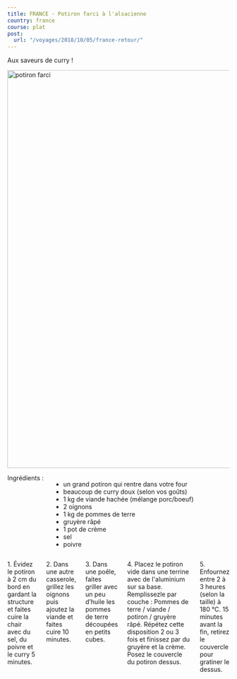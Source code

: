 ```yaml
---
title: FRANCE - Potiron farci à l'alsacienne
country: france
course: plat
post:
  url: "/voyages/2018/10/05/france-retour/"
---
```


<p class="ten columns">
Aux saveurs de curry ! 
</p>
<!--fin extrait-->

<p class="sixteen columns first-photo">
    <a href="https://lh3.googleusercontent.com/0KF1EFSkRaDPoxvsnBLxmpE9E4zgdZMO6jVv8I0KCT9VgOqfW2pKRkxibXLyBsU_k-wMVnE_0hvOWSfPrbHQWWU-22cwOckxT1c--LhzUMdxxFvWF-v3JmEtkPNRu1JOchjEYkyddyO9gP7PYrQi4w1887jvdQe60slKxr11qVjYcwjqxi0XlC3W-MU_sgUdOOv7z264tTYG4qlKrGWjY8ViEDhVUCMijqjcP6vmqBBWYgw__Dm9jgifrYOArUeXotmyC_Enye9UTdu4Wa8PU39JLCMydpPjcut5Vkj30MSbJ_RaFaOWEabALzutd-xSsH6dTXKXUb-tPeOBGjdS_groXPRRAopUlO2XNQD6QmieNvpfNPHwGbCBNimFLx12HOELoBOfxfJ2Zez5_LPQaKptwz0NPWraUucssxg4gMK69AL4nBlAXYwssNdDxgl8iXk30rdwcvWffcNO36Z7JvrGoJ7vWUfGaO_Sdm00QE1Tj3CNj9JLfCvdaI0UzFce2wwpPGvoQhL2etKx3bHsAIKm985mR950UHKy17bsP_KFCE0f2gN0VwYqOErqDqjAt-slIjkx16PBxByOr0NoRJwQqazJYN6bTJ6xIDQvOBz9xSend0P-pDiS1Fcv-BILt0jjwBLSAre5pOoS4-GVyOt7hPF_xzxOU8SiNrf-2vSyGsYdoEHGz2MSRxgKN8z2xvQf9WXQ4xXwfSg9Rnh-RUua">
        <img src="https://lh3.googleusercontent.com/0KF1EFSkRaDPoxvsnBLxmpE9E4zgdZMO6jVv8I0KCT9VgOqfW2pKRkxibXLyBsU_k-wMVnE_0hvOWSfPrbHQWWU-22cwOckxT1c--LhzUMdxxFvWF-v3JmEtkPNRu1JOchjEYkyddyO9gP7PYrQi4w1887jvdQe60slKxr11qVjYcwjqxi0XlC3W-MU_sgUdOOv7z264tTYG4qlKrGWjY8ViEDhVUCMijqjcP6vmqBBWYgw__Dm9jgifrYOArUeXotmyC_Enye9UTdu4Wa8PU39JLCMydpPjcut5Vkj30MSbJ_RaFaOWEabALzutd-xSsH6dTXKXUb-tPeOBGjdS_groXPRRAopUlO2XNQD6QmieNvpfNPHwGbCBNimFLx12HOELoBOfxfJ2Zez5_LPQaKptwz0NPWraUucssxg4gMK69AL4nBlAXYwssNdDxgl8iXk30rdwcvWffcNO36Z7JvrGoJ7vWUfGaO_Sdm00QE1Tj3CNj9JLfCvdaI0UzFce2wwpPGvoQhL2etKx3bHsAIKm985mR950UHKy17bsP_KFCE0f2gN0VwYqOErqDqjAt-slIjkx16PBxByOr0NoRJwQqazJYN6bTJ6xIDQvOBz9xSend0P-pDiS1Fcv-BILt0jjwBLSAre5pOoS4-GVyOt7hPF_xzxOU8SiNrf-2vSyGsYdoEHGz2MSRxgKN8z2xvQf9WXQ4xXwfSg9Rnh-RUua=w1016-h1354-no"
             width=900
             alt="potiron farci"/>
    </a>
</p>

<div class="four columns">
<div class="recipe-ingredients">Ingrédients :</div>
<ul>
<li>un grand potiron qui
rentre dans votre four</li>
<li>beaucoup de curry doux
(selon vos goûts)</li>
<li>1 kg de viande hachée
(mélange porc/boeuf)</li>
<li>2 oignons</li>
<li>1 kg de pommes de terre</li>
<li>gruyère râpé</li>
<li>1 pot de crème</li>
<li>sel</li>
<li>poivre</li>
</ul>
</div>

<div class="ten columns">
<p>
1. Évidez le potiron à 2 cm du bord en gardant
la structure et faites cuire la chair avec
du sel, du poivre et le curry 5 minutes.
</p>
<p>
2. Dans une autre casserole, grillez les
oignons puis ajoutez la viande et faites cuire
10 minutes.
</p>
<p>
3. Dans une poêle, faites griller avec un peu
d’huile les pommes de terre découpées en
petits cubes.
</p>
<p>
4. Placez le potiron vide dans une terrine
avec de l'aluminium sur sa base. Remplissezle
par couche : Pommes de terre / viande /
potiron / gruyère râpé. Répétez cette disposition
2 ou 3 fois et finissez par du gruyère
et la crème. Posez le couvercle du potiron
dessus.
</p>
<p>
5. Enfournez entre 2 à 3 heures (selon la
taille) à 180 °C. 15 minutes avant la fin, retirez
le couvercle pour gratiner le dessus.
</p>
</div>

